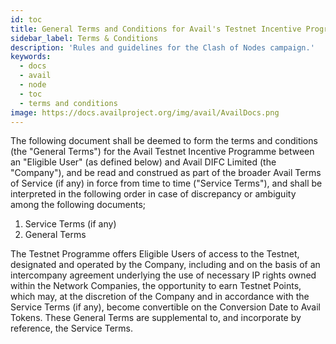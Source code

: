 ```yaml
---
id: toc
title: General Terms and Conditions for Avail's Testnet Incentive Programme
sidebar_label: Terms & Conditions
description: 'Rules and guidelines for the Clash of Nodes campaign.'
keywords:
  - docs
  - avail
  - node
  - toc
  - terms and conditions
image: https://docs.availproject.org/img/avail/AvailDocs.png
---
```


The following document shall be deemed to form the terms and conditions (the "General Terms") for the Avail Testnet Incentive Programme between an "Eligible User" (as defined below) and Avail DIFC Limited (the "Company"), and be read and construed as part of the broader Avail Terms of Service (if any) in force from time to time ("Service Terms"), and shall be interpreted in the following order in case of discrepancy or ambiguity among the following documents;

1. Service Terms (if any)
2. General Terms

The Testnet Programme offers Eligible Users of access to the Testnet, designated and operated by the Company, including and on the basis of an intercompany agreement underlying the use of necessary IP rights owned within the Network Companies, the opportunity to earn Testnet Points, which may, at the discretion of the Company and in accordance with the Service Terms (if any), become convertible on the Conversion Date to Avail Tokens. These General Terms are supplemental to, and incorporate by reference, the Service Terms.
